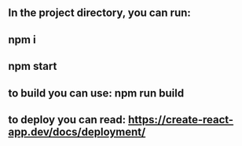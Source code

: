 ## In the project directory, you can run:

## npm i

## npm start

## to build you can use: npm run build

## to deploy you can read: https://create-react-app.dev/docs/deployment/
